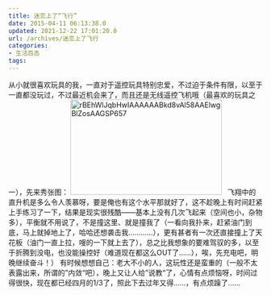 ```yaml
---
title: 迷恋上了“飞行”
date: 2015-04-11 06:13:38.0
updated: 2021-12-22 17:01:20.0
url: /archives/迷恋上了飞行
categories: 
- 生活百态
tags: 
---
```


从小就很喜欢玩具的我，一直对于遥控玩具特别忠爱，不过迫于条件有限，以至于一直都没玩过，不过最近机会来了，而且还是无线遥控飞机哦（最喜欢的玩具之一），先来秀张图：
<a href="http://uu126.cn/wp-content/uploads/2015/04/rBEhWlJqbHwIAAAAAABkd8vAl58AAElwgBlZosAAGSP657.jpg"><img class="aligncenter wp-image-1680 size-medium" src="http://uu126.cn/wp-content/uploads/2015/04/rBEhWlJqbHwIAAAAAABkd8vAl58AAElwgBlZosAAGSP657-300x189.jpg" alt="rBEhWlJqbHwIAAAAAABkd8vAl58AAElwgBlZosAAGSP657" width="300" height="189" /></a>
&nbsp;
飞翔中的直升机是多么令人羡慕呀，要是俺也有这个水平那就好了，这不趁晚上有时间赶紧上手练习了一下，结果是现实很残酷——基本上没有几次飞起来（空间也小，杂物多），平衡就不用说了，不是撞这里、就是撞我了（一看向我扑来，赶紧油门到底，马上就掉地上了，哈哈还想袭击我…………），更有甚者有一次还直接撞上了天花板（油门一直上拉，嗖的一下就上去了），总之比我想象的要难驾驭的多，以至于折腾到没电，也没能操控好（难道现在都这么OUT了……），唉，先充电吧，明晚继续奋斗！）
有时候想想自己：老大不小的人，这玩性还是蛮重的（一般不太表露出来，所谓的”内敛“吧），晚上又让人给”说教“了，心情有点烦恼呀，时间过得很快，现在都已经四月的1/3了，照此下去过年又得……，有点烦躁了……
&nbsp;